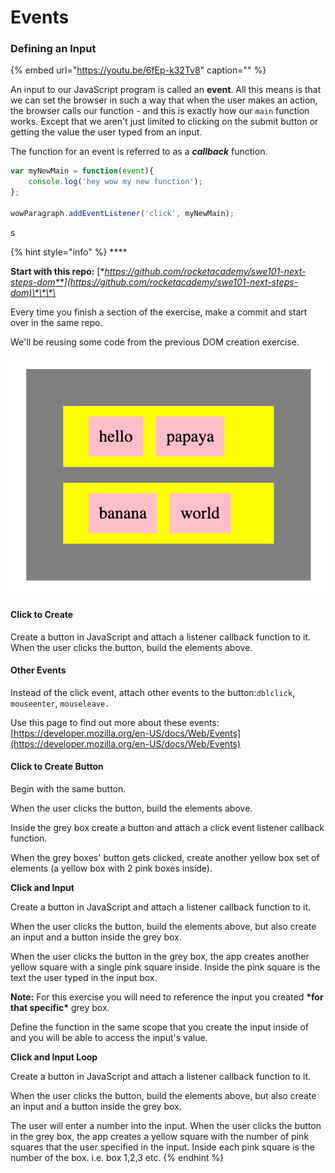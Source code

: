 # Events

### Defining an Input

{% embed url="https://youtu.be/6fEp-k32Tv8" caption="" %}

An input to our JavaScript program is called an **event**. All this means is that we can set the browser in such a way that when the user makes an action, the browser calls our function - and this is exactly how our `main` function works. Except that we aren't just limited to clicking on the submit button or getting the value the user typed from an input.

The function for an event is referred to as a _**callback**_ function.

```javascript
var myNewMain = function(event){
    console.log('hey wow my new function');
};

wowParagraph.addEventListener('click', myNewMain);
```

s

{% hint style="info" %}
\*\*\*\*

**Start with this repo:** [**https://github.com/rocketacademy/swe101-next-steps-dom**](https://github.com/rocketacademy/swe101-next-steps-dom)\*\*\*\*

Every time you finish a section of the exercise, make a commit and start over in the same repo.

We'll be reusing some code from the previous DOM creation exercise.

![ss](../../.gitbook/assets/screen-shot-2020-09-29-at-6.52.58-pm.png)

#### Click to Create

Create a button in JavaScript and attach a listener callback function to it. When the user clicks the button, build the elements above.

#### Other Events

Instead of the click event, attach other events to the button:`dblclick`, `mouseenter`, `mouseleave.`

Use this page to find out more about these events: [https://developer.mozilla.org/en-US/docs/Web/Events](https://developer.mozilla.org/en-US/docs/Web/Events)

#### Click to Create Button

Begin with the same button. 

When the user clicks the button, build the elements above.

Inside the grey box create a button and attach a click event listener callback function.

When the grey boxes' button gets clicked, create another yellow box set of elements \(a yellow box with 2 pink boxes inside\).

**Click and Input**

Create a button in JavaScript and attach a listener callback function to it.

When the user clicks the button, build the elements above, but also create an input and a button inside the grey box.

When the user clicks the button in the grey box, the app creates another yellow square with a single pink square inside. Inside the pink square is the text the user typed in the input box.

**Note:** For this exercise you will need to reference the input you created **\*for that specific\*** grey box.

Define the function in the same scope that you create the input inside of and you will be able to access the input's value.

**Click and Input Loop**

Create a button in JavaScript and attach a listener callback function to it.

When the user clicks the button, build the elements above, but also create an input and a button inside the grey box.

The user will enter a number into the input. When the user clicks the button in the grey box, the app creates a yellow square with the number of pink squares that the user specified in the input. Inside each pink square is the number of the box. i.e. box 1,2,3 etc.
{% endhint %}

